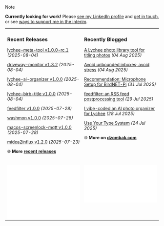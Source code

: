 > [!NOTE]  
> **Currently looking for work!** Please <a href="https://www.linkedin.com/in/chris-dzombak/" rel="me">see my LinkedIn profile</a> and <a href="https://www.dzombak.com/contact">get in touch</a>, or see <a href="https://www.dzombak.com/support-me">ways to support me in the interim</a>.

<table><tr><td valign="top" width="50%" style="margin-bottom: 1em;">

### Recent Releases

<!-- recent_releases starts -->
[lychee-meta-tool v1.0.0-rc.1](https://github.com/cdzombak/lychee-meta-tool/releases/tag/v1.0.0-rc.1) *(2025-08-04)*

[driveway-monitor v1.3.2](https://github.com/cdzombak/driveway-monitor/releases/tag/v1.3.2) *(2025-08-04)*

[lychee-ai-organizer v1.0.0](https://github.com/cdzombak/lychee-ai-organizer/releases/tag/v1.0.0) *(2025-08-04)*

[lychee-birb-title v1.0.0](https://github.com/cdzombak/lychee-birb-title/releases/tag/v1.0.0) *(2025-08-04)*

[feedfilter v1.0.0](https://github.com/cdzombak/feedfilter/releases/tag/v1.0.0) *(2025-07-28)*

[washmon v1.0.0](https://github.com/cdzombak/washmon/releases/tag/v1.0.0) *(2025-07-28)*

[macos-screenlock-mqtt v1.0.0](https://github.com/cdzombak/macos-screenlock-mqtt/releases/tag/v1.0.0) *(2025-07-28)*

[midea2influx v1.2.0](https://github.com/cdzombak/midea2influx/releases/tag/v1.2.0) *(2025-07-23)*
<!-- recent_releases ends -->
🌐 **More [recent releases](https://github.com/cdzombak/cdzombak/blob/main/RELEASES.md)**
<br />
<br />
</td><td valign="top" width="50%" style="margin-bottom: 1em;">

### Recently Blogged

<!-- blog starts -->
[A Lychee photo library tool for titling photos](https://www.dzombak.com/blog/2025/08/a-lychee-photo-library-tool-for-titling-photos/) *(04 Aug 2025)*

[Avoid unbounded inboxes; avoid stress](https://www.dzombak.com/blog/2025/08/avoid-unbounded-inboxes-avoid-stress/) *(04 Aug 2025)*

[Recommendation: Microphone Setup for BirdNET-Pi](https://www.dzombak.com/blog/2025/07/recommendation-microphone-setup-for-birdnet-pi/) *(31 Jul 2025)*

[feedfilter: an RSS feed postprocessing tool](https://www.dzombak.com/blog/2025/07/feedfilter-an-rss-feed-postprocessing-tool/) *(29 Jul 2025)*

[I vibe-coded an AI photo organizer for Lychee](https://www.dzombak.com/blog/2025/07/i-vibe-coded-an-ai-photo-organizer-for-lychee/) *(28 Jul 2025)*

[Use Your Type System](https://www.dzombak.com/blog/2025/07/use-your-type-system/) *(24 Jul 2025)*
<!-- blog ends -->
🌐 **More on [dzombak.com](https://www.dzombak.com/blog)**
<br />
<br />
</td></tr><tr><td valign="top" width="50%"><a href="https://github.com/cdzombak"> <picture><img src="/github-summary.svg" alt="@cdzombak summary"></picture></a></td><td valign="top" width="50%"><a href="https://github.com/sponsors/cdzombak"> <picture><img src="/github-sponsor.svg" alt="sponsor me"></picture></a><br /><br /></td></tr></table>
